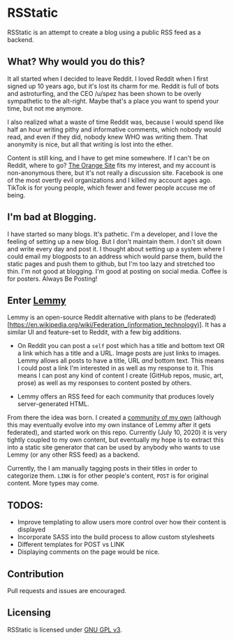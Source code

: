 # RSStatic

RSStatic is an attempt to create a blog using a public RSS feed as a backend. 

## What? Why would you do this?

It all started when I decided to leave Reddit. I loved Reddit when I first signed up 10 years ago, but it's lost its charm for me. Reddit is full of bots and astroturfing, and the CEO /u/spez has been shown to be overly sympathetic to the alt-right. Maybe that's a place you want to spend your time, but not me anymore.

I also realized what a waste of time Reddit was, because I would spend like half an hour writing pithy and informative comments, which nobody would read, and even if they did, nobody knew WHO was writing them. That anonymity is nice, but all that writing is lost into the ether. 

Content is still king, and I have to get mine somewhere. If I can't be on Reddit, where to go? [The Orange Site](https://news.ycombinator.com/) fits my interest, and my account is non-anonymous there, but it's not really a discussion site. Facebook is one of the most overtly evil organizations and I killed my account ages ago. TikTok is for young people, which fewer and fewer people accuse me of being.

## I'm bad at Blogging.

I have started so many blogs. It's pathetic. I'm a developer, and I love the feeling of setting up a new blog. But I don't maintain them. I don't sit down and write every day and post it. I thought about setting up a system where I could email my blogposts to an address which would parse them, build the static pages and push them to github, but I'm too lazy and stretched too thin. I'm not good at blogging. I'm good at posting on social media. Coffee is for posters. Always Be Posting!

## Enter [Lemmy](https://dev.lemmy.ml/)

Lemmy is an open-source Reddit alternative with plans to be (federated)[https://en.wikipedia.org/wiki/Federation_(information_technology)]. It has a similar UI and feature-set to Reddit, with a few big additions.

- On Reddit you can post a `self` post which has a title and bottom text OR a link which has a title and a URL. Image posts are just links to images. Lemmy allows all posts to have a title, URL *and* bottom text. This means I could post a link I'm interested in as well as my response to it. This means I can post any kind of content I create (GitHub repos, music, art, prose) as well as my responses to content posted by others.

- Lemmy offers an RSS feed for each community that produces lovely server-generated HTML.

From there the idea was born. I created a [community of my own](https://dev.lemmy.ml/c/schwartzworld) (although this may eventually evolve into my own instance of Lemmy after it gets federated), and started work on this repo. Currently (July 10, 2020) it is very tightly coupled to my own content, but eventually my hope is to extract this into a static site generator that can be used by anybody who wants to use Lemmy (or any other RSS feed) as a backend.

Currently, the I am manually tagging posts in their titles in order to categorize them. `LINK` is for other people's content, `POST` is for original content. More types may come.

## TODOS:

* Improve templating to allow users more control over how their content is displayed
* Incorporate SASS into the build process to allow custom stylesheets
* Different templates for POST vs LINK
* Displaying comments on the page would be nice.

## Contribution

Pull requests and issues are encouraged.

## Licensing

RSStatic is licensed under [GNU GPL v3](https://choosealicense.com/licenses/gpl-3.0/).

